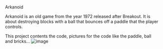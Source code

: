 Arkanoid

Arkanoid is an old game from the year 1972 released after Breakout. 
It is about destroying blocks with a ball that bounces off a paddle that the player controls.

This project contents the code, pictures for the code like the paddle, ball and bricks...
![image](https://github.com/matejliska2/IT_FinalniProjekt_23/assets/104193963/b5f668a7-5d8e-4ec0-ba8f-ca4e87efb45d)

